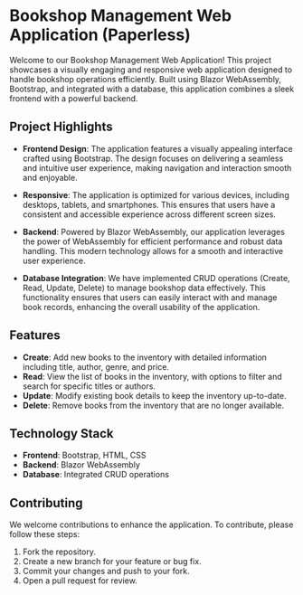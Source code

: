 # Bookshop Management Web Application (Paperless)

Welcome to our Bookshop Management Web Application! This project showcases a visually engaging and responsive web application designed to handle bookshop operations efficiently. Built using Blazor WebAssembly, Bootstrap, and integrated with a database, this application combines a sleek frontend with a powerful backend.

## Project Highlights

- **Frontend Design**: The application features a visually appealing interface crafted using Bootstrap. The design focuses on delivering a seamless and intuitive user experience, making navigation and interaction smooth and enjoyable.

- **Responsive**: The application is optimized for various devices, including desktops, tablets, and smartphones. This ensures that users have a consistent and accessible experience across different screen sizes.

- **Backend**: Powered by Blazor WebAssembly, our application leverages the power of WebAssembly for efficient performance and robust data handling. This modern technology allows for a smooth and interactive user experience.

- **Database Integration**: We have implemented CRUD operations (Create, Read, Update, Delete) to manage bookshop data effectively. This functionality ensures that users can easily interact with and manage book records, enhancing the overall usability of the application.

## Features

- **Create**: Add new books to the inventory with detailed information including title, author, genre, and price.
- **Read**: View the list of books in the inventory, with options to filter and search for specific titles or authors.
- **Update**: Modify existing book details to keep the inventory up-to-date.
- **Delete**: Remove books from the inventory that are no longer available.



## Technology Stack

- **Frontend**: Bootstrap, HTML, CSS
- **Backend**: Blazor WebAssembly
- **Database**: Integrated CRUD operations

## Contributing

We welcome contributions to enhance the application. To contribute, please follow these steps:

1. Fork the repository.
2. Create a new branch for your feature or bug fix.
3. Commit your changes and push to your fork.
4. Open a pull request for review.





